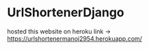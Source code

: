 # UrlShortenerDjango
hosted this website on heroku 
link ->  https://urlshortenermanoj2954.herokuapp.com/
